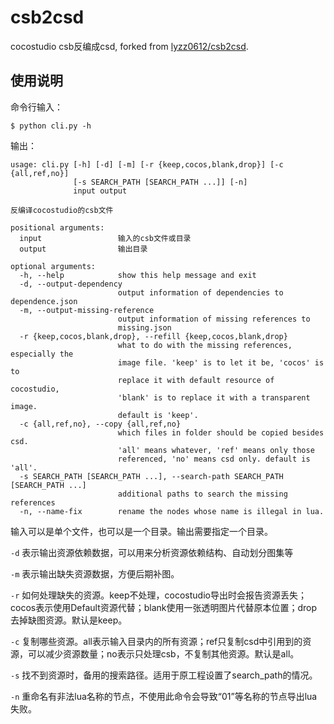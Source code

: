 # csb2csd
cocostudio csb反编成csd, forked from [lyzz0612/csb2csd](https://github.com/lyzz0612/csb2csd).

## 使用说明
命令行输入：
```shell
$ python cli.py -h
```
输出：
```
usage: cli.py [-h] [-d] [-m] [-r {keep,cocos,blank,drop}] [-c {all,ref,no}]
              [-s SEARCH_PATH [SEARCH_PATH ...]] [-n]
              input output

反编译cocostudio的csb文件

positional arguments:
  input                 输入的csb文件或目录
  output                输出目录

optional arguments:
  -h, --help            show this help message and exit
  -d, --output-dependency
                        output information of dependencies to dependence.json
  -m, --output-missing-reference
                        output information of missing references to
                        missing.json
  -r {keep,cocos,blank,drop}, --refill {keep,cocos,blank,drop}
                        what to do with the missing references, especially the
                        image file. 'keep' is to let it be, 'cocos' is to
                        replace it with default resource of cocostudio,
                        'blank' is to replace it with a transparent image.
                        default is 'keep'.
  -c {all,ref,no}, --copy {all,ref,no}
                        which files in folder should be copied besides csd.
                        'all' means whatever, 'ref' means only those
                        referenced, 'no' means csd only. default is 'all'.
  -s SEARCH_PATH [SEARCH_PATH ...], --search-path SEARCH_PATH [SEARCH_PATH ...]
                        additional paths to search the missing references
  -n, --name-fix        rename the nodes whose name is illegal in lua.
```
输入可以是单个文件，也可以是一个目录。输出需要指定一个目录。

`-d` 表示输出资源依赖数据，可以用来分析资源依赖结构、自动划分图集等

`-m` 表示输出缺失资源数据，方便后期补图。

`-r` 如何处理缺失的资源。keep不处理，cocostudio导出时会报告资源丢失；cocos表示使用Default资源代替；blank使用一张透明图片代替原本位置；drop去掉缺图资源。默认是keep。

`-c` 复制哪些资源。all表示输入目录内的所有资源；ref只复制csd中引用到的资源，可以减少资源数量；no表示只处理csb，不复制其他资源。默认是all。

`-s` 找不到资源时，备用的搜索路径。适用于原工程设置了search_path的情况。

`-n` 重命名有非法lua名称的节点，不使用此命令会导致“01”等名称的节点导出lua失败。


